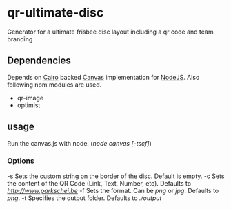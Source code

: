 # qr-ultimate-disc
Generator for a ultimate frisbee disc layout including a qr code and team branding

## Dependencies
Depends on [Cairo](http://cairographics.org/) backed [Canvas](https://github.com/Automattic/node-canvas/blob/master/Readme.md) implementation for [NodeJS](http://nodejs.org).
Also following npm modules are used.

* qr-image
* optimist

## usage

Run the canvas.js with node. (*node canvas [-tscf]*)

### Options
-s Sets the custom string on the border of the disc. Default is empty.
-c Sets the content of the QR Code (Link, Text, Number, etc). Defaults to *http://www.parkschei.be*
-f Sets the format. Can be *png* or *jpg*. Defaults to *png*.
-t Specifies the output folder. Defaults to *./output*

